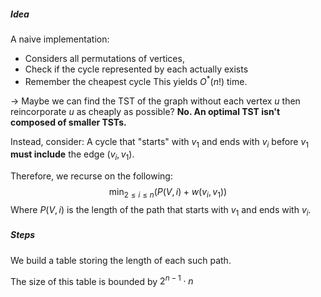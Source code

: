 ##### Idea

A naive implementation: 
- Considers all permutations of vertices, 
- Check if the cycle represented by each actually exists 
- Remember the cheapest cycle
This yields $O^*(n!)$ time. 

$\rightarrow$ Maybe we can find the TST of the graph without each vertex $u$ then reincorporate $u$ as cheaply as possible?
	 **No. An optimal TST isn't composed of smaller TSTs.** 

Instead, consider:
	A cycle that "starts" with $v_{1}$ and ends with $v_{i}$ before $v_{1}$ **must include** the edge $(v_{i}, v_{1})$. 

Therefore, we recurse on the following: 
$$\min_{2 \leq i \leq n}(P(V, i) + w(v_{i}, v_{1}))$$
Where $P(V,i)$ is the length of the path that starts with $v_{1}$ and ends with $v_{i}$. 

##### Steps

We build a table storing the length of each such path.

The size of this table is bounded by $2^{n-1}\cdot n$